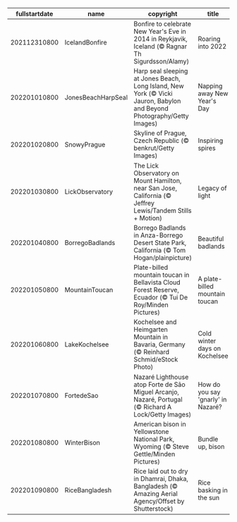 |fullstartdate|name|copyright|title|image|
|--|--|--|--|--|
202112310800|IcelandBonfire|Bonfire to celebrate New Year's Eve in 2014 in Reykjavik, Iceland (© Ragnar Th Sigurdsson/Alamy)|Roaring into 2022|![](/en-US/2022/01/202112310800IcelandBonfire.jpg)|
202201010800|JonesBeachHarpSeal|Harp seal sleeping at Jones Beach, Long Island, New York (© Vicki Jauron, Babylon and Beyond Photography/Getty Images)|Napping away New Year's Day|![](/en-US/2022/01/202201010800JonesBeachHarpSeal.jpg)|
202201020800|SnowyPrague|Skyline of Prague, Czech Republic (© benkrut/Getty Images)|Inspiring spires|![](/en-US/2022/01/202201020800SnowyPrague.jpg)|
202201030800|LickObservatory|The Lick Observatory on Mount Hamilton, near San Jose, California (© Jeffrey Lewis/Tandem Stills + Motion)|Legacy of light|![](/en-US/2022/01/202201030800LickObservatory.jpg)|
202201040800|BorregoBadlands|Borrego Badlands in Anza-Borrego Desert State Park, California (© Tom Hogan/plainpicture)|Beautiful badlands|![](/en-US/2022/01/202201040800BorregoBadlands.jpg)|
202201050800|MountainToucan|Plate-billed mountain toucan in Bellavista Cloud Forest Reserve, Ecuador (© Tui De Roy/Minden Pictures)|A plate-billed mountain toucan|![](/en-US/2022/01/202201050800MountainToucan.jpg)|
202201060800|LakeKochelsee|Kochelsee and Heimgarten Mountain in Bavaria, Germany (© Reinhard Schmid/eStock Photo)|Cold winter days on Kochelsee|![](/en-US/2022/01/202201060800LakeKochelsee.jpg)|
202201070800|FortedeSao|Nazaré Lighthouse atop Forte de São Miguel Arcanjo, Nazaré, Portugal (© Richard A Lock/Getty Images)|How do you say 'gnarly' in Nazaré?|![](/en-US/2022/01/202201070800FortedeSao.jpg)|
202201080800|WinterBison|American bison in Yellowstone National Park, Wyoming (© Steve Gettle/Minden Pictures)|Bundle up, bison|![](/en-US/2022/01/202201080800WinterBison.jpg)|
202201090800|RiceBangladesh|Rice laid out to dry in Dhamrai, Dhaka, Bangladesh (© Amazing Aerial Agency/Offset by Shutterstock)|Rice basking in the sun|![](/en-US/2022/01/202201090800RiceBangladesh.jpg)|
